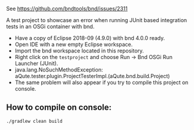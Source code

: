 See https://github.com/bndtools/bnd/issues/2311

A test project to showcase an error when running JUnit based integration tests in an OSGi container with bnd.

* Have a copy of Eclipse 2018-09 (4.9.0) with bnd 4.0.0 ready.
* Open IDE with a new empty Eclipse workspace.
* Import the bnd workspace located in this repository.
* Right click on the `testproject` and choose Run -> Bnd OSGi Run Launcher (JUnit).
* java.lang.NoSuchMethodException: aQute.tester.plugin.ProjectTesterImpl.<init>(aQute.bnd.build.Project)
* The same problem will also appear if you try to compile this project on console.

## How to compile on console:

`./gradlew clean build`

